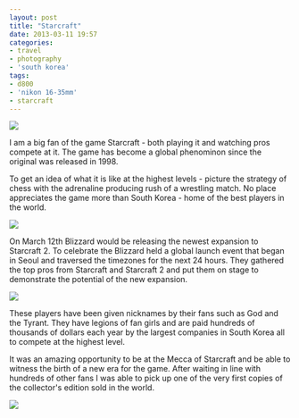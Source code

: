```yaml
---
layout: post
title: "Starcraft"
date: 2013-03-11 19:57
categories: 
- travel
- photography
- 'south korea'
tags:
- d800
- 'nikon 16-35mm'
- starcraft
---
```

<a href="http://www.flickr.com/photos/zacharyz/8556578878/"><img class="center" src="http://farm9.static.flickr.com/8385/8556578878_0dd39e98fb_b.jpg"></a>

I am a big fan of the game Starcraft - both playing it and watching pros
compete at it. The game has become a global phenominon since the
original was released in 1998. 

To get an idea of what it is like at the highest levels - picture the strategy of chess with the adrenaline producing rush of a wrestling match. No place appreciates the game more than South Korea - home of the best players in the world.

<a href="http://www.flickr.com/photos/zacharyz/8556598294/"><img class="center" src="http://farm9.static.flickr.com/8100/8556598294_d6bf881bdc_b.jpg"></a>

On March 12th Blizzard would be releasing the newest expansion to Starcraft 2.
To celebrate the Blizzard held a global launch event that began in Seoul and traversed the timezones for the next 24 hours. They gathered the top pros from Starcraft and Starcraft 2 and put them on stage to demonstrate the potential of the new expansion. 

<a href="http://www.flickr.com/photos/zacharyz/8555469249/"><img class="center" src="http://farm9.static.flickr.com/8104/8555469249_a38fea4aba_b.jpg"></a>

These players have been given nicknames by their fans such as God and
the Tyrant. They have legions of fan girls and are paid hundreds of
thousands of dollars each year by the largest companies in South Korea
all to compete at the highest level. 

It was an amazing opportunity to be at the Mecca of Starcraft and be
able to witness the birth of a new era for the game. After waiting in line with hundreds of other fans I was able to pick up one of the very first copies of the collector's edition sold in the world.

<a href="http://www.flickr.com/photos/zacharyz/8569982600/"><img class="center" src="http://farm9.static.flickr.com/8243/8569982600_783bfdac46_b.jpg"></a>
